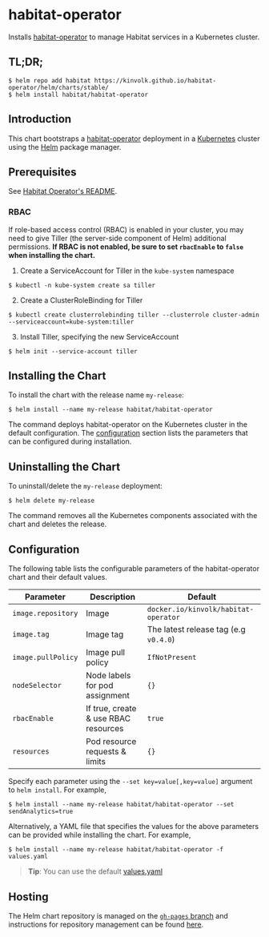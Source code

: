 # habitat-operator

Installs [habitat-operator](https://github.com/kinvolk/habitat-operator) to manage Habitat services in a Kubernetes cluster.

## TL;DR;

```console
$ helm repo add habitat https://kinvolk.github.io/habitat-operator/helm/charts/stable/
$ helm install habitat/habitat-operator
```

## Introduction

This chart bootstraps a [habitat-operator](https://github.com/kinvolk/habitat-operator) deployment in a [Kubernetes](http://kubernetes.io) cluster using the [Helm](https://helm.sh) package manager.

## Prerequisites

See [Habitat Operator's README](https://github.com/kinvolk/habitat-operator/blob/master/README.md).

### RBAC
If role-based access control (RBAC) is enabled in your cluster, you may need to give Tiller (the server-side component of Helm) additional permissions. **If RBAC is not enabled, be sure to set `rbacEnable` to `false` when installing the chart.**

1. Create a ServiceAccount for Tiller in the `kube-system` namespace
```console
$ kubectl -n kube-system create sa tiller
```

2. Create a ClusterRoleBinding for Tiller

```console
$ kubectl create clusterrolebinding tiller --clusterrole cluster-admin --serviceaccount=kube-system:tiller
```

3. Install Tiller, specifying the new ServiceAccount
```console
$ helm init --service-account tiller
```

## Installing the Chart

To install the chart with the release name `my-release`:

```console
$ helm install --name my-release habitat/habitat-operator
```

The command deploys habitat-operator on the Kubernetes cluster in the default configuration. The [configuration](#configuration) section lists the parameters that can be configured during installation.

## Uninstalling the Chart

To uninstall/delete the `my-release` deployment:

```console
$ helm delete my-release
```

The command removes all the Kubernetes components associated with the chart and deletes the release.

## Configuration

The following table lists the configurable parameters of the habitat-operator chart and their default values.

Parameter | Description | Default
--- | --- | ---
`image.repository` | Image | `docker.io/kinvolk/habitat-operator`
`image.tag` | Image tag | The latest release tag (e.g `v0.4.0`)
`image.pullPolicy` | Image pull policy | `IfNotPresent`
`nodeSelector` | Node labels for pod assignment | `{}`
`rbacEnable` | If true, create & use RBAC resources | `true`
`resources` | Pod resource requests & limits | `{}`

Specify each parameter using the `--set key=value[,key=value]` argument to `helm install`. For example,

```console
$ helm install --name my-release habitat/habitat-operator --set sendAnalytics=true
```

Alternatively, a YAML file that specifies the values for the above parameters can be provided while installing the chart. For example,

```console
$ helm install --name my-release habitat/habitat-operator -f values.yaml
```

> **Tip**: You can use the default [values.yaml](values.yaml)

## Hosting

The Helm chart repository is managed on the [`gh-pages` branch](https://github.com/kinvolk/habitat-operator/tree/gh-pages) and instructions for repository management can be found [here](https://github.com/kinvolk/habitat-operator/tree/gh-pages/helm/charts).
